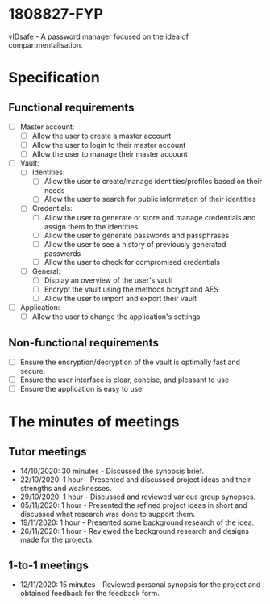 # 1808827-FYP

vIDsafe - A password manager focused on the idea of compartmentalisation.

# Specification

## Functional requirements

- [ ] Master account:
	- [ ] Allow the user to create a master account
	- [ ] Allow the user to login to their master account
	- [ ] Allow the user to manage their master account
- [ ] Vault:
	- [ ] Identities:	
		- [ ] Allow the user to create/manage identities/profiles based on their needs
		- [ ] Allow the user to search for public information of their identities
	- [ ] Credentials:
		- [ ] Allow the user to generate or store and manage credentials and assign them to the identities
		- [ ] Allow the user to generate passwords and passphrases
		- [ ] Allow the user to see a history of previously generated passwords
		- [ ] Allow the user to check for compromised credentials
	- [ ] General:
		- [ ] Display an overview of the user's vault
		- [ ] Encrypt the vault using the methods bcrypt and AES
		- [ ] Allow the user to import and export their vault
- [ ] Application:
	- [ ] Allow the user to change the application's settings

## Non-functional requirements

- [ ] Ensure the encryption/decryption of the vault is optimally fast and secure.
- [ ] Ensure the user interface is clear, concise, and pleasant to use
- [ ] Ensure the application is easy to use

# The minutes of meetings

## Tutor meetings

- 14/10/2020: 30 minutes -  Discussed the synopsis brief.
- 22/10/2020: 1 hour -  Presented and discussed project ideas and their strengths and weaknesses.
- 29/10/2020: 1 hour -  Discussed and reviewed various group synopses.
- 05/11/2020: 1 hour -  Presented the refined project ideas in short and discussed what research was done to support them.
- 19/11/2020: 1 hour -  Presented some background research of the idea.
- 26/11/2020: 1 hour -  Reviewed the background research and designs made for the projects.

## 1-to-1 meetings

- 12/11/2020: 15 minutes -  Reviewed personal synopsis for the project and obtained feedback for the feedback form.
